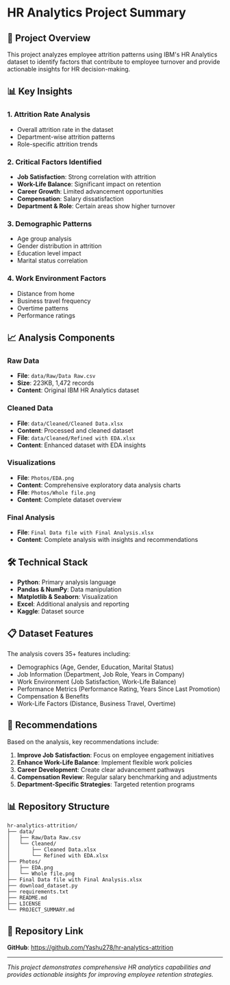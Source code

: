 # HR Analytics Project Summary

## 🎯 Project Overview
This project analyzes employee attrition patterns using IBM's HR Analytics dataset to identify factors that contribute to employee turnover and provide actionable insights for HR decision-making.

## 📊 Key Insights

### 1. **Attrition Rate Analysis**
- Overall attrition rate in the dataset
- Department-wise attrition patterns
- Role-specific attrition trends

### 2. **Critical Factors Identified**
- **Job Satisfaction**: Strong correlation with attrition
- **Work-Life Balance**: Significant impact on retention
- **Career Growth**: Limited advancement opportunities
- **Compensation**: Salary dissatisfaction
- **Department & Role**: Certain areas show higher turnover

### 3. **Demographic Patterns**
- Age group analysis
- Gender distribution in attrition
- Education level impact
- Marital status correlation

### 4. **Work Environment Factors**
- Distance from home
- Business travel frequency
- Overtime patterns
- Performance ratings

## 📈 Analysis Components

### Raw Data
- **File**: `data/Raw/Data Raw.csv`
- **Size**: 223KB, 1,472 records
- **Content**: Original IBM HR Analytics dataset

### Cleaned Data
- **File**: `data/Cleaned/Cleaned Data.xlsx`
- **Content**: Processed and cleaned dataset
- **File**: `data/Cleaned/Refined with EDA.xlsx`
- **Content**: Enhanced dataset with EDA insights

### Visualizations
- **File**: `Photos/EDA.png`
- **Content**: Comprehensive exploratory data analysis charts
- **File**: `Photos/Whole file.png`
- **Content**: Complete dataset overview

### Final Analysis
- **File**: `Final Data file with Final Analysis.xlsx`
- **Content**: Complete analysis with insights and recommendations

## 🛠️ Technical Stack
- **Python**: Primary analysis language
- **Pandas & NumPy**: Data manipulation
- **Matplotlib & Seaborn**: Visualization
- **Excel**: Additional analysis and reporting
- **Kaggle**: Dataset source

## 📋 Dataset Features
The analysis covers 35+ features including:
- Demographics (Age, Gender, Education, Marital Status)
- Job Information (Department, Job Role, Years in Company)
- Work Environment (Job Satisfaction, Work-Life Balance)
- Performance Metrics (Performance Rating, Years Since Last Promotion)
- Compensation & Benefits
- Work-Life Factors (Distance, Business Travel, Overtime)

## 🎯 Recommendations
Based on the analysis, key recommendations include:
1. **Improve Job Satisfaction**: Focus on employee engagement initiatives
2. **Enhance Work-Life Balance**: Implement flexible work policies
3. **Career Development**: Create clear advancement pathways
4. **Compensation Review**: Regular salary benchmarking and adjustments
5. **Department-Specific Strategies**: Targeted retention programs

## 📊 Repository Structure
```
hr-analytics-attrition/
├── data/
│   ├── Raw/Data Raw.csv
│   └── Cleaned/
│       ├── Cleaned Data.xlsx
│       └── Refined with EDA.xlsx
├── Photos/
│   ├── EDA.png
│   └── Whole file.png
├── Final Data file with Final Analysis.xlsx
├── download_dataset.py
├── requirements.txt
├── README.md
├── LICENSE
└── PROJECT_SUMMARY.md
```

## 🔗 Repository Link
**GitHub**: https://github.com/Yashu278/hr-analytics-attrition

---
*This project demonstrates comprehensive HR analytics capabilities and provides actionable insights for improving employee retention strategies.*
